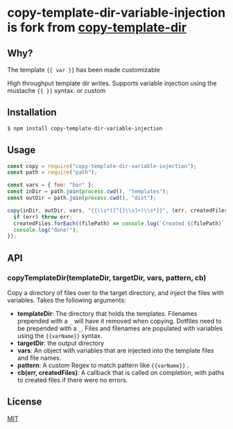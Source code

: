 # copy-template-dir-variable-injection is fork from [copy-template-dir](https://github.com/yoshuawuyts/copy-template-dir)

## Why?

The template `{{ var }}` has been made customizable

High throughput template dir writes. Supports variable injection using the
mustache `{{ }}` syntax. or custom

## Installation

```sh
$ npm install copy-template-dir-variable-injection
```

## Usage

```js
const copy = require("copy-template-dir-variable-injection");
const path = require("path");

const vars = { foo: "bar" };
const inDir = path.join(process.cwd(), "templates");
const outDir = path.join(process.cwd(), "dist");

copy(inDir, outDir, vars, "{{\\s*([^{}\\s]+)\\s*}}", (err, createdFiles) => {
  if (err) throw err;
  createdFiles.forEach((filePath) => console.log(`Created ${filePath}`));
  console.log("done!");
});
```

## API

### copyTemplateDir(templateDir, targetDir, vars, pattern, cb)

Copy a directory of files over to the target directory, and inject the files
with variables. Takes the following arguments:

- **templateDir**: The directory that holds the templates. Filenames prepended
  with a `_` will have it removed when copying. Dotfiles need to be prepended
  with a `_`. Files and filenames are populated with variables using the
  `{{varName}}` syntax.
- **targetDir**: the output directory
- **vars**: An object with variables that are injected into the template files
  and file names.
- **pattern**: A custom Regex to match pattern like `{{varName}}` .
- **cb(err, createdFiles)**: A callback that is called on completion, with
  paths to created files if there were no errors.

## License

[MIT](https://tldrlegal.com/license/mit-license)
